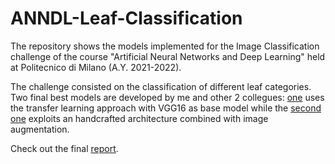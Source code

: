 # ANNDL-Leaf-Classification

The repository shows the models implemented for the Image Classification challenge of the course "Artificial Neural Networks and Deep Learning" held at Politecnico di Milano (A.Y. 2021-2022).

The challenge consisted on the classification of different leaf categories. Two final best models are developed by me and other 2 collegues: [one](vgg16balanced.ipynb) uses the transfer learning approach with VGG16 as base model while the [second one](0603Percento.ipynb) exploits an handcrafted architecture combined with image augmentation.

Check out the final [report](Paper%ANNDL.pdf).
